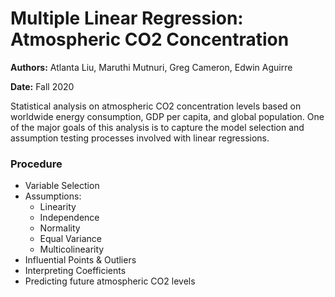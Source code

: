 # Multiple Linear Regression: Atmospheric CO2 Concentration

**Authors:** Atlanta Liu, Maruthi Mutnuri, Greg Cameron, Edwin Aguirre

**Date:** Fall 2020

Statistical analysis on atmospheric CO2 concentration levels based on worldwide energy consumption, GDP per capita, and global population. One of the major goals of this analysis is to capture the model selection and assumption testing processes involved with  linear regressions. 

### Procedure

- Variable Selection
- Assumptions:
  - Linearity
  - Independence
  - Normality
  - Equal Variance
  - Multicolinearity
- Influential Points & Outliers
- Interpreting Coefficients 
- Predicting future atmospheric CO2 levels 
  



